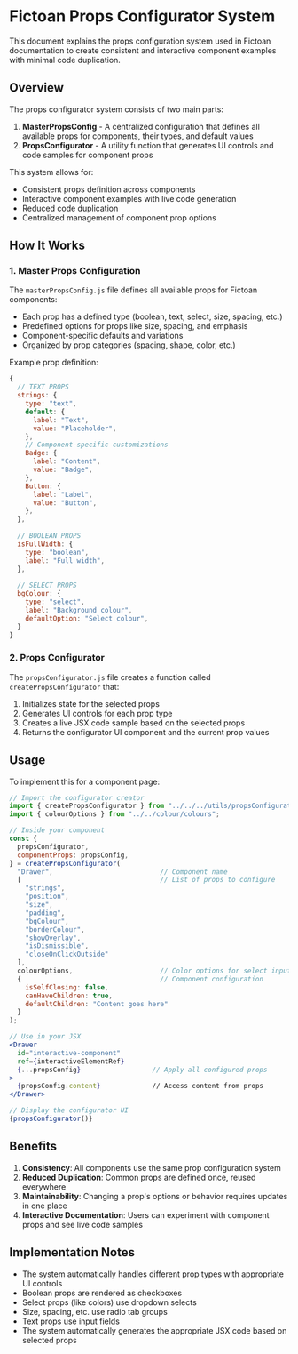 # Fictoan Props Configurator System

This document explains the props configuration system used in Fictoan documentation to create consistent and interactive component examples with minimal code duplication.

## Overview

The props configurator system consists of two main parts:

1. **MasterPropsConfig** - A centralized configuration that defines all available props for components, their types, and default values
2. **PropsConfigurator** - A utility function that generates UI controls and code samples for component props

This system allows for:
- Consistent props definition across components
- Interactive component examples with live code generation
- Reduced code duplication
- Centralized management of component prop options

## How It Works

### 1. Master Props Configuration

The `masterPropsConfig.js` file defines all available props for Fictoan components:

- Each prop has a defined type (boolean, text, select, size, spacing, etc.)
- Predefined options for props like size, spacing, and emphasis
- Component-specific defaults and variations
- Organized by prop categories (spacing, shape, color, etc.)

Example prop definition:
```javascript
{
  // TEXT PROPS
  strings: {
    type: "text",
    default: {
      label: "Text",
      value: "Placeholder",
    },
    // Component-specific customizations
    Badge: {
      label: "Content",
      value: "Badge",
    },
    Button: {
      label: "Label",
      value: "Button",
    },
  },
  
  // BOOLEAN PROPS
  isFullWidth: {
    type: "boolean",
    label: "Full width",
  },
  
  // SELECT PROPS
  bgColour: {
    type: "select",
    label: "Background colour",
    defaultOption: "Select colour",
  }
}
```

### 2. Props Configurator

The `propsConfigurator.js` file creates a function called `createPropsConfigurator` that:

1. Initializes state for the selected props
2. Generates UI controls for each prop type
3. Creates a live JSX code sample based on the selected props
4. Returns the configurator UI component and the current prop values

## Usage

To implement this for a component page:

```jsx
// Import the configurator creator
import { createPropsConfigurator } from "../../../utils/propsConfigurator";
import { colourOptions } from "../../colour/colours";

// Inside your component
const {
  propsConfigurator,
  componentProps: propsConfig,
} = createPropsConfigurator(
  "Drawer",                           // Component name
  [                                   // List of props to configure
    "strings", 
    "position", 
    "size", 
    "padding",
    "bgColour",
    "borderColour",
    "showOverlay",
    "isDismissible",
    "closeOnClickOutside"
  ],
  colourOptions,                      // Color options for select inputs
  {                                   // Component configuration
    isSelfClosing: false,
    canHaveChildren: true,
    defaultChildren: "Content goes here"
  }
);

// Use in your JSX
<Drawer
  id="interactive-component"
  ref={interactiveElementRef}
  {...propsConfig}                  // Apply all configured props
>
  {propsConfig.content}             // Access content from props
</Drawer>

// Display the configurator UI
{propsConfigurator()}
```

## Benefits

1. **Consistency**: All components use the same prop configuration system
2. **Reduced Duplication**: Common props are defined once, reused everywhere
3. **Maintainability**: Changing a prop's options or behavior requires updates in one place
4. **Interactive Documentation**: Users can experiment with component props and see live code samples

## Implementation Notes

- The system automatically handles different prop types with appropriate UI controls
- Boolean props are rendered as checkboxes
- Select props (like colors) use dropdown selects
- Size, spacing, etc. use radio tab groups
- Text props use input fields
- The system automatically generates the appropriate JSX code based on selected props